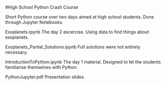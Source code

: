 #High School Python Crash Course

Short Python course over two days aimed at high school students. Done through Jupyter Notebooks.

Exoplanets.ipynb
	The day 2 excercise. Using data to find things about exoplanets.

Exoplanets_Partial_Solutions.ipynb
	Full solutions were not entirely necessary.

IntroductionToPython.ipynb
	The day 1 material. Designed to let the students familiarise themselves with Python.

PythonJupyter.pdf
	Presentation slides.
